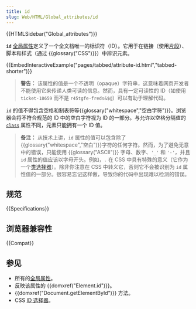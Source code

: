 ```yaml
---
title: id
slug: Web/HTML/Global_attributes/id
---
```


{{HTMLSidebar("Global_attributes")}}

**`id`** [全局属性](/zh-CN/docs/Web/HTML/Global_attributes)定义了一个全文档唯一的标识符（ID）。它用于在链接（使用[片段](/zh-CN/docs/Web/HTTP/Basics_of_HTTP/Identifying_resources_on_the_Web#片段)）、脚本和样式（通过 {{glossary("CSS")}}）中辨识元素。

{{EmbedInteractiveExample("pages/tabbed/attribute-id.html","tabbed-shorter")}}

> **警告：** 该属性的值是一个不透明（opaque）字符串，这意味着网页开发者不能使用它来传递人类可读的信息。然而，具有一定可读性的 ID（如使用 `ticket-18659` 而不是 `r45tgfe-freds&$@`）可以有助于理解代码。

`id` 的值不得包含空格和制表符等{{glossary("whitespace","空白字符")}}。浏览器会将不符合规范的 ID 中的空白字符视为 ID 的一部分。与允许以空格分隔值的 [`class`](/zh-CN/docs/Web/HTML/Global_attributes#class) 属性不同，元素只能拥有一个 ID 值。

> **备注：** 从技术上讲，`id` 属性的值可以包含除了{{glossary("whitespace","空白")}}字符的任何字符。然而，为了避免无意中的错误，只能使用 {{glossary("ASCII")}} 字母、数字、`'_'` 和 `'-'`，并且`id` 属性的值应该以字母开头。例如，`.` 在 CSS 中具有特殊的意义（它作为一个[类选择器](/zh-CN/docs/Web/CSS/Class_selectors)）。除非你注意在 CSS 中转义它，否则它不会被识别为 `id` 属性值的一部分。很容易忘记这样做，导致你的代码中出现难以检测的错误。

## 规范

{{Specifications}}

## 浏览器兼容性

{{Compat}}

## 参见

- 所有的[全局属性](/zh-CN/docs/Web/HTML/Global_attributes)。
- 反映该属性的 {{domxref("Element.id")}}。
- {{domxref("Document.getElementById")}} 方法。
- CSS [ID 选择器](/zh-CN/docs/Web/CSS/ID_selectors)。
